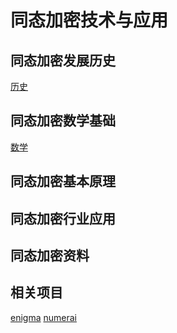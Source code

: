 # 同态加密技术与应用
## 同态加密发展历史
[历史]("./history.md")
## 同态加密数学基础
[数学]("./math.md")
## 同态加密基本原理
## 同态加密行业应用
## 同态加密资料
## 相关项目
[enigma]("./projects/enigma.md")
[numerai]("./projects/enumerai.md")
